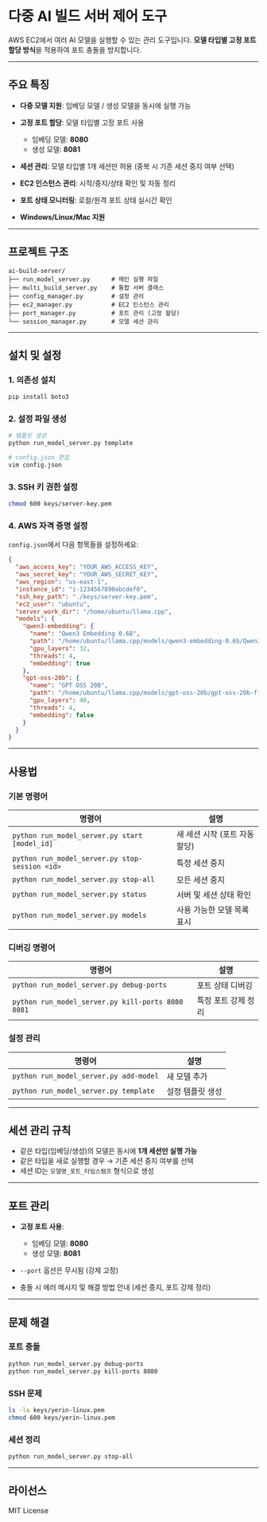 # 다중 AI 빌드 서버 제어 도구

AWS EC2에서 여러 AI 모델을 실행할 수 있는 관리 도구입니다.
**모델 타입별 고정 포트 할당 방식**을 적용하여 포트 충돌을 방지합니다.

---

## 주요 특징

* **다중 모델 지원**: 임베딩 모델 / 생성 모델을 동시에 실행 가능
* **고정 포트 할당**: 모델 타입별 고정 포트 사용

  * 임베딩 모델: **8080**
  * 생성 모델: **8081**
* **세션 관리**: 모델 타입별 1개 세션만 허용 (중복 시 기존 세션 중지 여부 선택)
* **EC2 인스턴스 관리**: 시작/중지/상태 확인 및 자동 정리
* **포트 상태 모니터링**: 로컬/원격 포트 상태 실시간 확인
* **Windows/Linux/Mac 지원**

---

## 프로젝트 구조

```
ai-build-server/
├── run_model_server.py      # 메인 실행 파일
├── multi_build_server.py    # 통합 서버 클래스
├── config_manager.py        # 설정 관리
├── ec2_manager.py           # EC2 인스턴스 관리
├── port_manager.py          # 포트 관리 (고정 할당)
└── session_manager.py       # 모델 세션 관리
```

---

## 설치 및 설정

### 1. 의존성 설치

```bash
pip install boto3
```

### 2. 설정 파일 생성

```bash
# 템플릿 생성
python run_model_server.py template

# config.json 편집
vim config.json
```

### 3. SSH 키 권한 설정

```bash
chmod 600 keys/server-key.pem
```

### 4. AWS 자격 증명 설정

`config.json`에서 다음 항목들을 설정하세요:

```json
{
  "aws_access_key": "YOUR_AWS_ACCESS_KEY",
  "aws_secret_key": "YOUR_AWS_SECRET_KEY",
  "aws_region": "us-east-1",
  "instance_id": "i-1234567890abcdef0",
  "ssh_key_path": "./keys/server-key.pem",
  "ec2_user": "ubuntu",
  "server_work_dir": "/home/ubuntu/llama.cpp",
  "models": {
    "qwen3-embedding": {
      "name": "Qwen3 Embedding 0.6B",
      "path": "/home/ubuntu/llama.cpp/models/qwen3-embedding-0.6b/Qwen3-Embedding-0.6B-Q8_0.gguf",
      "gpu_layers": 32,
      "threads": 4,
      "embedding": true
    },
    "gpt-oss-20b": {
      "name": "GPT OSS 20B",
      "path": "/home/ubuntu/llama.cpp/models/gpt-oss-20b/gpt-oss-20b-f16.gguf",
      "gpu_layers": 40,
      "threads": 4,
      "embedding": false
    }
  }
}
```

---

## 사용법

### 기본 명령어

| 명령어                                            | 설명                 |
| ---------------------------------------------- | ------------------ |
| `python run_model_server.py start [model_id]`  | 새 세션 시작 (포트 자동 할당) |
| `python run_model_server.py stop-session <id>` | 특정 세션 중지           |
| `python run_model_server.py stop-all`          | 모든 세션 중지           |
| `python run_model_server.py status`            | 서버 및 세션 상태 확인      |
| `python run_model_server.py models`            | 사용 가능한 모델 목록 표시    |

### 디버깅 명령어

| 명령어                                               | 설명          |
| ------------------------------------------------- | ----------- |
| `python run_model_server.py debug-ports`          | 포트 상태 디버깅   |
| `python run_model_server.py kill-ports 8080 8081` | 특정 포트 강제 정리 |

### 설정 관리

| 명령어                                    | 설명        |
| -------------------------------------- | --------- |
| `python run_model_server.py add-model` | 새 모델 추가   |
| `python run_model_server.py template`  | 설정 템플릿 생성 |

---

## 세션 관리 규칙

* 같은 타입(임베딩/생성)의 모델은 동시에 **1개 세션만 실행 가능**
* 같은 타입을 새로 실행할 경우 → 기존 세션 중지 여부를 선택
* 세션 ID는 `모델명_포트_타임스탬프` 형식으로 생성

---

## 포트 관리

* **고정 포트 사용**:

  * 임베딩 모델: **8080**
  * 생성 모델: **8081**
* `--port` 옵션은 무시됨 (강제 고정)
* 충돌 시 에러 메시지 및 해결 방법 안내 (세션 중지, 포트 강제 정리)

---

## 문제 해결

### 포트 충돌

```bash
python run_model_server.py debug-ports
python run_model_server.py kill-ports 8080
```

### SSH 문제

```bash
ls -la keys/yerin-linux.pem
chmod 600 keys/yerin-linux.pem
```

### 세션 정리

```bash
python run_model_server.py stop-all
```

---

## 라이선스

MIT License
